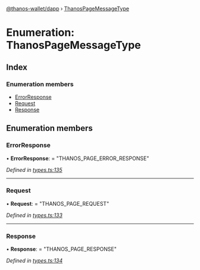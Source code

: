 [@thanos-wallet/dapp](../README.md) › [ThanosPageMessageType](thanospagemessagetype.md)

# Enumeration: ThanosPageMessageType

## Index

### Enumeration members

* [ErrorResponse](thanospagemessagetype.md#errorresponse)
* [Request](thanospagemessagetype.md#request)
* [Response](thanospagemessagetype.md#response)

## Enumeration members

###  ErrorResponse

• **ErrorResponse**: = "THANOS_PAGE_ERROR_RESPONSE"

*Defined in [types.ts:135](https://github.com/madfish-solutions/thanoswallet-dapp/blob/bfb7add/src/types.ts#L135)*

___

###  Request

• **Request**: = "THANOS_PAGE_REQUEST"

*Defined in [types.ts:133](https://github.com/madfish-solutions/thanoswallet-dapp/blob/bfb7add/src/types.ts#L133)*

___

###  Response

• **Response**: = "THANOS_PAGE_RESPONSE"

*Defined in [types.ts:134](https://github.com/madfish-solutions/thanoswallet-dapp/blob/bfb7add/src/types.ts#L134)*
